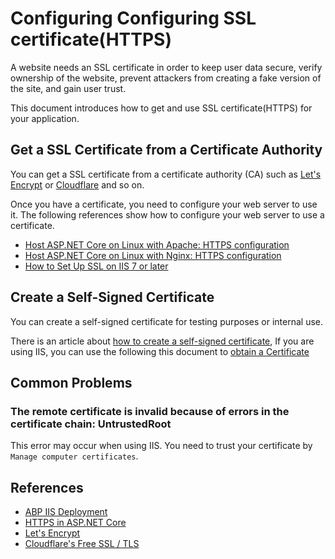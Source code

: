 # Configuring Configuring SSL certificate(HTTPS)

A website needs an SSL certificate in order to keep user data secure, verify ownership of the website, prevent attackers from creating a fake version of the site, and gain user trust.

This document introduces how to get and use SSL certificate(HTTPS) for your application.

## Get a SSL Certificate from a Certificate Authority

You can get a SSL certificate from a certificate authority (CA) such as [Let's Encrypt](https://letsencrypt.org/) or [Cloudflare](https://www.cloudflare.com/learning/ssl/what-is-an-ssl-certificate/) and so on.

Once you have a certificate, you need to configure your web server to use it. The following references show how to configure your web server to use a certificate.

* [Host ASP.NET Core on Linux with Apache: HTTPS configuration](https://learn.microsoft.com/en-us/aspnet/core/host-and-deploy/linux-apache)
* [Host ASP.NET Core on Linux with Nginx: HTTPS configuration](https://learn.microsoft.com/en-us/aspnet/core/host-and-deploy/linux-nginx)
* [How to Set Up SSL on IIS 7 or later](https://learn.microsoft.com/en-us/iis/manage/configuring-security/how-to-set-up-ssl-on-iis)

## Create a Self-Signed Certificate

You can create a self-signed certificate for testing purposes or internal use.

There is an article about [how to create a self-signed certificate](https://learn.microsoft.com/en-us/dotnet/core/additional-tools/self-signed-certificates-guide), If you are using IIS, you can use the following this document to [obtain a Certificate](https://learn.microsoft.com/en-us/iis/manage/configuring-security/how-to-set-up-ssl-on-iis#obtain-a-certificate)

## Common Problems

### The remote certificate is invalid because of errors in the certificate chain: UntrustedRoot

This error may occur when using IIS. You need to trust your certificate by `Manage computer certificates`.

## References

* [ABP IIS Deployment](./index.md)
* [HTTPS in ASP.NET Core](https://learn.microsoft.com/en-us/aspnet/core/security/enforcing-ssl)
* [Let's Encrypt](https://letsencrypt.org/getting-started)
* [Cloudflare's Free SSL / TLS](https://www.cloudflare.com/application-services/products/ssl/)
